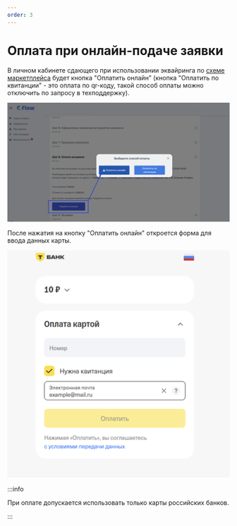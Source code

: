 ```yaml
---
order: 3
---
```


# Оплата при онлайн-подаче заявки

В личном кабинете сдающего  при использовании эквайринга по [схеме маркетплейса](./) будет кнопка "Оплатить онлайн" (кнопка "Оплатить по квитанции" - это  оплата по qr-коду, такой способ оплаты можно отключить по запросу в техподдержку).

![](<../../../.gitbook/assets/image (14).png>)

После нажатия на кнопку "Оплатить онлайн" откроется форма для ввода данных карты.

![](<../../../.gitbook/assets/image (376).png>)

:::info

При оплате допускается использовать только карты российских банков.

:::